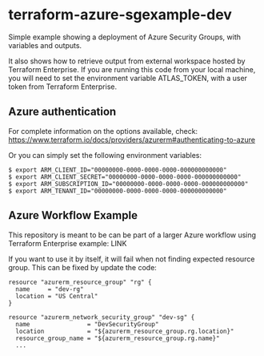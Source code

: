 # terraform-azure-sgexample-dev

Simple example showing a deployment of Azure Security Groups, with variables and outputs.

It also shows how to retrieve output from external workspace hosted by Terraform Enterprise. 
If you are running this code from your local machine, you will need to set the environment variable ATLAS_TOKEN, with a user token from Terraform Enterprise.

## Azure authentication
For complete information on the options available, check: https://www.terraform.io/docs/providers/azurerm#authenticating-to-azure

Or you can simply set the following environment variables:
```
$ export ARM_CLIENT_ID="00000000-0000-0000-0000-000000000000"
$ export ARM_CLIENT_SECRET="00000000-0000-0000-0000-000000000000"
$ export ARM_SUBSCRIPTION_ID="00000000-0000-0000-0000-000000000000"
$ export ARM_TENANT_ID="00000000-0000-0000-0000-000000000000"
```

## Azure Workflow Example
This repository is meant to be can be part of a larger Azure workflow using Terraform Enterprise example: LINK 

If you want to use it by itself, it will fail when not finding expected resource group. 
This can be fixed by update the code:

```
resource "azurerm_resource_group" "rg" {
  name     = "dev-rg"
  location = "US Central"
}

resource "azurerm_network_security_group" "dev-sg" {
  name                = "DevSecurityGroup"
  location            = "${azurerm_resource_group.rg.location}"
  resource_group_name = "${azurerm_resource_group.rg.name}"
  ...
```